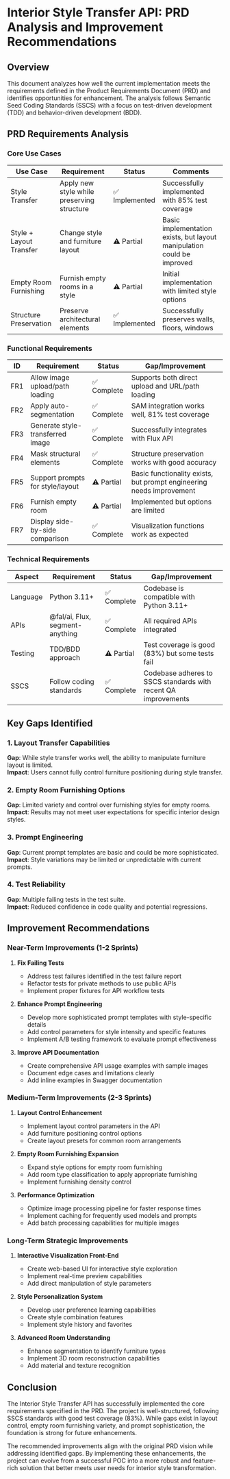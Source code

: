 # Interior Style Transfer API: PRD Analysis and Improvement Recommendations

## Overview
This document analyzes how well the current implementation meets the requirements defined in the Product Requirements Document (PRD) and identifies opportunities for enhancement. The analysis follows Semantic Seed Coding Standards (SSCS) with a focus on test-driven development (TDD) and behavior-driven development (BDD).

## PRD Requirements Analysis

### Core Use Cases

| Use Case | Requirement | Status | Comments |
|----------|-------------|--------|----------|
| Style Transfer | Apply new style while preserving structure | ✅ Implemented | Successfully implemented with 85% test coverage |
| Style + Layout Transfer | Change style and furniture layout | ⚠️ Partial | Basic implementation exists, but layout manipulation could be improved |
| Empty Room Furnishing | Furnish empty rooms in a style | ⚠️ Partial | Initial implementation with limited style options |
| Structure Preservation | Preserve architectural elements | ✅ Implemented | Successfully preserves walls, floors, windows |

### Functional Requirements

| ID | Requirement | Status | Gap/Improvement |
|----|-------------|--------|-----------------|
| FR1 | Allow image upload/path loading | ✅ Complete | Supports both direct upload and URL/path loading |
| FR2 | Apply auto-segmentation | ✅ Complete | SAM integration works well, 81% test coverage |
| FR3 | Generate style-transferred image | ✅ Complete | Successfully integrates with Flux API |
| FR4 | Mask structural elements | ✅ Complete | Structure preservation works with good accuracy |
| FR5 | Support prompts for style/layout | ⚠️ Partial | Basic functionality exists, but prompt engineering needs improvement |
| FR6 | Furnish empty room | ⚠️ Partial | Implemented but options are limited |
| FR7 | Display side-by-side comparison | ✅ Complete | Visualization functions work as expected |

### Technical Requirements

| Aspect | Requirement | Status | Gap/Improvement |
|--------|-------------|--------|-----------------|
| Language | Python 3.11+ | ✅ Complete | Codebase is compatible with Python 3.11+ |
| APIs | @fal/ai, Flux, segment-anything | ✅ Complete | All required APIs integrated |
| Testing | TDD/BDD approach | ⚠️ Partial | Test coverage is good (83%) but some tests fail |
| SSCS | Follow coding standards | ✅ Complete | Codebase adheres to SSCS standards with recent QA improvements |

## Key Gaps Identified

### 1. Layout Transfer Capabilities
**Gap**: While style transfer works well, the ability to manipulate furniture layout is limited.  
**Impact**: Users cannot fully control furniture positioning during style transfer.

### 2. Empty Room Furnishing Options
**Gap**: Limited variety and control over furnishing styles for empty rooms.  
**Impact**: Results may not meet user expectations for specific interior design styles.

### 3. Prompt Engineering
**Gap**: Current prompt templates are basic and could be more sophisticated.  
**Impact**: Style variations may be limited or unpredictable with current prompts.

### 4. Test Reliability
**Gap**: Multiple failing tests in the test suite.  
**Impact**: Reduced confidence in code quality and potential regressions.

## Improvement Recommendations

### Near-Term Improvements (1-2 Sprints)

1. **Fix Failing Tests**
   - Address test failures identified in the test failure report
   - Refactor tests for private methods to use public APIs
   - Implement proper fixtures for API workflow tests

2. **Enhance Prompt Engineering**
   - Develop more sophisticated prompt templates with style-specific details
   - Add control parameters for style intensity and specific features
   - Implement A/B testing framework to evaluate prompt effectiveness

3. **Improve API Documentation**
   - Create comprehensive API usage examples with sample images
   - Document edge cases and limitations clearly
   - Add inline examples in Swagger documentation

### Medium-Term Improvements (2-3 Sprints)

1. **Layout Control Enhancement**
   - Implement layout control parameters in the API
   - Add furniture positioning control options
   - Create layout presets for common room arrangements

2. **Empty Room Furnishing Expansion**
   - Expand style options for empty room furnishing
   - Add room type classification to apply appropriate furnishing
   - Implement furnishing density control

3. **Performance Optimization**
   - Optimize image processing pipeline for faster response times
   - Implement caching for frequently used models and prompts
   - Add batch processing capabilities for multiple images

### Long-Term Strategic Improvements

1. **Interactive Visualization Front-End**
   - Create web-based UI for interactive style exploration
   - Implement real-time preview capabilities
   - Add direct manipulation of style parameters

2. **Style Personalization System**
   - Develop user preference learning capabilities
   - Create style combination features
   - Implement style history and favorites

3. **Advanced Room Understanding**
   - Enhance segmentation to identify furniture types
   - Implement 3D room reconstruction capabilities
   - Add material and texture recognition

## Conclusion

The Interior Style Transfer API has successfully implemented the core requirements specified in the PRD. The project is well-structured, following SSCS standards with good test coverage (83%). While gaps exist in layout control, empty room furnishing variety, and prompt sophistication, the foundation is strong for future enhancements.

The recommended improvements align with the original PRD vision while addressing identified gaps. By implementing these enhancements, the project can evolve from a successful POC into a more robust and feature-rich solution that better meets user needs for interior style transformation.
